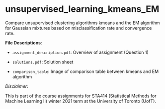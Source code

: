 # unsupervised_learning_kmeans_EM
Compare unsupervised clustering algorithms kmeans and the EM algorithm for Gaussian mixtures based on misclassification rate and convergence rate.

**File Descriptions**:

- `assignment_description.pdf`: Overview of assignment (Question 1)

- `solutions.pdf`: Solution sheet

- `comparison_table`: Image of comparison table between kmeans and EM algorithm


*Disclaimer*: 

This is part of the course assignments for STA414 (Statistical Methods for Machine Learning II) winter 2021 term at the University of Toronto (UofT).

